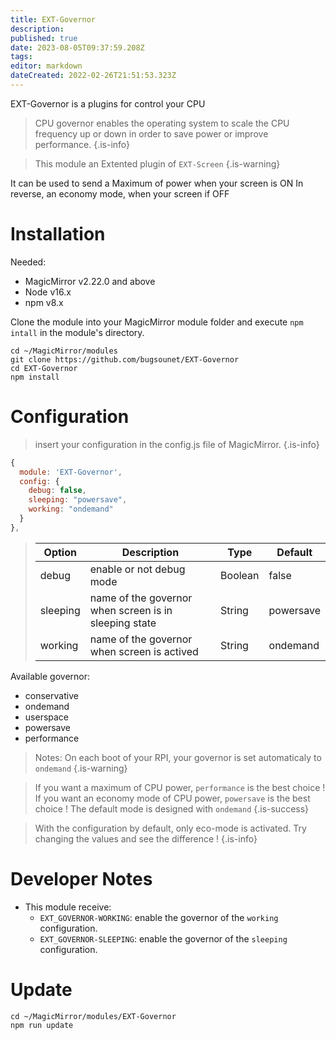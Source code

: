 ```yaml
---
title: EXT-Governor
description: 
published: true
date: 2023-08-05T09:37:59.208Z
tags: 
editor: markdown
dateCreated: 2022-02-26T21:51:53.323Z
---
```


EXT-Governor is a plugins for control your CPU

> CPU governor enables the operating system to scale the CPU frequency up or down in order to save power or improve performance.
{.is-info}


> This module an Extented plugin of `EXT-Screen`
{.is-warning}

It can be used to send a Maximum of power when your screen is ON
In reverse, an economy mode, when your screen if OFF

# Installation
Needed:
  * MagicMirror v2.22.0 and above
  * Node v16.x
  * npm v8.x

Clone the module into your MagicMirror module folder and execute `npm intall` in the module's directory.
```
cd ~/MagicMirror/modules
git clone https://github.com/bugsounet/EXT-Governor
cd EXT-Governor
npm install
```

# Configuration
> insert your configuration in the config.js file of MagicMirror.
{.is-info}


```js
{
  module: 'EXT-Governor',
  config: {
    debug: false,
    sleeping: "powersave",
    working: "ondemand"
  }
},
```

> | Option  | Description | Type | Default |
> | ------- | --- | --- | --- |
> | debug | enable or not debug mode | Boolean | false |
> | sleeping | name of the governor when screen is in sleeping state | String | powersave |
> | working | name of the governor when screen is actived | String | ondemand |

Available governor:
 * conservative
 * ondemand
 * userspace
 * powersave
 * performance
 
> Notes: On each boot of your RPI, your governor is set automaticaly to `ondemand`
{.is-warning}

> If you want a maximum of CPU power, `performance` is the best choice !
> If you want an economy mode of CPU power, `powersave` is the best choice !
> The default mode is designed with `ondemand`
{.is-success}

> With the configuration by default, only eco-mode is activated.
> Try changing the values and see the difference !
{.is-info}



# Developer Notes

- This module receive:
  * `EXT_GOVERNOR-WORKING`: enable the governor of the `working` configuration. 
  * `EXT_GOVERNOR-SLEEPING`: enable the governor of the `sleeping` configuration.

# Update
```
cd ~/MagicMirror/modules/EXT-Governor
npm run update
```

